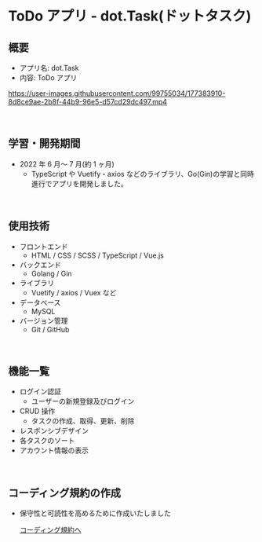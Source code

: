 # ToDo アプリ - dot.Task(ドットタスク)

## 概要

- アプリ名: dot.Task
- 内容: ToDo アプリ

https://user-images.githubusercontent.com/99755034/177383910-8d8ce9ae-2b8f-44b9-96e5-d57cd29dc497.mp4

<br>

## 学習・開発期間

- 2022 年 6 月～ 7 月(約 1 ヶ月)
  - TypeScript や Vuetify・axios などのライブラリ、Go(Gin)の学習と同時進行でアプリを開発しました。

<br>

## 使用技術　　

- フロントエンド
  - HTML / CSS / SCSS / TypeScript / Vue.js
- バックエンド
  - Golang / Gin
- ライブラリ
  - Vuetify / axios / Vuex など
- データベース
  - MySQL
- バージョン管理
  - Git / GitHub

<br>

## 機能一覧

- ログイン認証
  - ユーザーの新規登録及びログイン
- CRUD 操作
  - タスクの作成、取得、更新、削除
- レスポンシブデザイン
- 各タスクのソート
- アカウント情報の表示

<br>

## コーディング規約の作成

- 保守性と可読性を高めるために作成いたしました

  [コーディング規約へ](styleguide/README.md)
